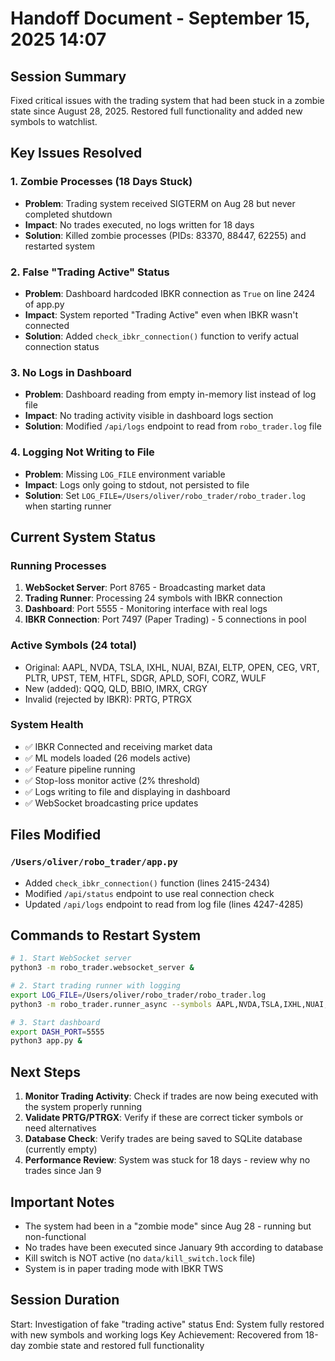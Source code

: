 # Handoff Document - September 15, 2025 14:07

## Session Summary
Fixed critical issues with the trading system that had been stuck in a zombie state since August 28, 2025. Restored full functionality and added new symbols to watchlist.

## Key Issues Resolved

### 1. Zombie Processes (18 Days Stuck)
- **Problem**: Trading system received SIGTERM on Aug 28 but never completed shutdown
- **Impact**: No trades executed, no logs written for 18 days
- **Solution**: Killed zombie processes (PIDs: 83370, 88447, 62255) and restarted system

### 2. False "Trading Active" Status
- **Problem**: Dashboard hardcoded IBKR connection as `True` on line 2424 of app.py
- **Impact**: System reported "Trading Active" even when IBKR wasn't connected
- **Solution**: Added `check_ibkr_connection()` function to verify actual connection status

### 3. No Logs in Dashboard
- **Problem**: Dashboard reading from empty in-memory list instead of log file
- **Impact**: No trading activity visible in dashboard logs section
- **Solution**: Modified `/api/logs` endpoint to read from `robo_trader.log` file

### 4. Logging Not Writing to File
- **Problem**: Missing `LOG_FILE` environment variable
- **Impact**: Logs only going to stdout, not persisted to file
- **Solution**: Set `LOG_FILE=/Users/oliver/robo_trader/robo_trader.log` when starting runner

## Current System Status

### Running Processes
1. **WebSocket Server**: Port 8765 - Broadcasting market data
2. **Trading Runner**: Processing 24 symbols with IBKR connection
3. **Dashboard**: Port 5555 - Monitoring interface with real logs
4. **IBKR Connection**: Port 7497 (Paper Trading) - 5 connections in pool

### Active Symbols (24 total)
- Original: AAPL, NVDA, TSLA, IXHL, NUAI, BZAI, ELTP, OPEN, CEG, VRT, PLTR, UPST, TEM, HTFL, SDGR, APLD, SOFI, CORZ, WULF
- New (added): QQQ, QLD, BBIO, IMRX, CRGY
- Invalid (rejected by IBKR): PRTG, PTRGX

### System Health
- ✅ IBKR Connected and receiving market data
- ✅ ML models loaded (26 models active)
- ✅ Feature pipeline running
- ✅ Stop-loss monitor active (2% threshold)
- ✅ Logs writing to file and displaying in dashboard
- ✅ WebSocket broadcasting price updates

## Files Modified

### `/Users/oliver/robo_trader/app.py`
- Added `check_ibkr_connection()` function (lines 2415-2434)
- Modified `/api/status` endpoint to use real connection check
- Updated `/api/logs` endpoint to read from log file (lines 4247-4285)

## Commands to Restart System

```bash
# 1. Start WebSocket server
python3 -m robo_trader.websocket_server &

# 2. Start trading runner with logging
export LOG_FILE=/Users/oliver/robo_trader/robo_trader.log
python3 -m robo_trader.runner_async --symbols AAPL,NVDA,TSLA,IXHL,NUAI,BZAI,ELTP,OPEN,CEG,VRT,PLTR,UPST,TEM,HTFL,SDGR,APLD,SOFI,CORZ,WULF,QQQ,QLD,BBIO,IMRX,CRGY &

# 3. Start dashboard
export DASH_PORT=5555
python3 app.py &
```

## Next Steps

1. **Monitor Trading Activity**: Check if trades are now being executed with the system properly running
2. **Validate PRTG/PTRGX**: Verify if these are correct ticker symbols or need alternatives
3. **Database Check**: Verify trades are being saved to SQLite database (currently empty)
4. **Performance Review**: System was stuck for 18 days - review why no trades since Jan 9

## Important Notes

- The system had been in a "zombie mode" since Aug 28 - running but non-functional
- No trades have been executed since January 9th according to database
- Kill switch is NOT active (no `data/kill_switch.lock` file)
- System is in paper trading mode with IBKR TWS

## Session Duration
Start: Investigation of fake "trading active" status
End: System fully restored with new symbols and working logs
Key Achievement: Recovered from 18-day zombie state and restored full functionality